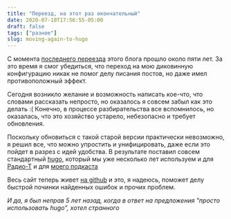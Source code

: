 ```yaml
---
title: "Переезд, на этот раз окончательный"
date: 2020-07-10T17:56:55-05:00
draft: false
tags: ["разное"]
slug: moving-again-to-hugo
---
```


С момента [последнего переезда](http://p.umputun.com/2015/09/09/pierieiezd-opiat/) этого блога прошло около пяти лет. За это время я смог убедиться, что переход на мою диковинную конфигурацию никак не помог делу писания постов, но даже имел противоположный эффект.

Сегодня возникло желание и возможность написать кое-что, что словами рассказать непросто, но оказалось я совсем забыл как это делать :( Конечно, в процессе разбирательства все вспомнилось, но оказалась, что это хозяйство устарело, небезопасно и требует обновления. 

Поскольку обновиться с такой старой версии практически невозможно, я решил все, что можно упростить и унифицировать, даже если это пойдет в разрез с идей удобства. В результате поставил совсем стандартный [hugo](https://gohugo.io), который мы уже несколько лет используем и для [Радио-Т](https://radio-t.com) и для [моего подкаста](http://podcast.umputun.com)

Весь сайт теперь живет [на github](https://github.com/podcast-uwp/p.umputun.com) и это, я надеюсь, поможет делу быстрой починки найденных ошибок и прочих проблем.

_И да, я был неправ 5 лет назад, когда в ответ на предложения "просто использовать hugo", хотел странного_
